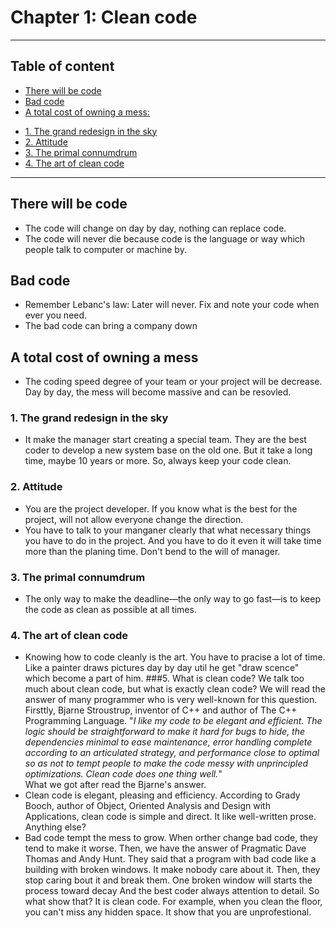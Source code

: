 # Chapter 1: Clean code
---
## Table of content
- [There will be code](#There-will-be-code)
- [Bad code](#Bad-code)
- [A total cost of owning a mess:](#A-total-cost-of-owning-a-mess)
+ [1. The grand redesign in the sky](#1-The-grand-redesign-in-the-sky)
+ [2. Attitude](#2-Attitude)
+ [3. The primal connumdrum](#3-The-primal-connumdrum)
+ [4. The art of clean code](#4.-The-art-of-clean-code)
---
## There will be code
* The code will change on day by day, nothing can replace code.
* The code will never die because code is the language or way which people talk to computer or machine by.
## Bad code
* Remember Lebanc's law: Later will never. Fix and note your code when ever you need.
* The bad code can bring a company down
## A total cost of owning a mess
* The coding speed degree of your team or your project will be decrease. Day by day, the mess will become massive and can be resovled.
### 1. The grand redesign in the sky
* It make the manager start creating a special team. They are the best coder to develop a new system base on the old one. But it take a long time, maybe 10 years or more. So, always keep your code clean.
### 2. Attitude
* You are the project developer. If you know what is the best for the project, will not allow everyone change the direction. 
* You have to talk to your manganer clearly that what necessary things you have to do in the project. And you have to do it even it will take time more than the planing time. Don't bend to the will of manager.
### 3. The primal connumdrum
* The only way to make the deadline—the only way to go fast—is to keep the code as clean as possible at all times.
### 4. The art of clean code
* Knowing how to code cleanly is the art. You have to pracise a lot of time.
Like a painter draws pictures day by day util he get "draw scence" which become a part of him.
###5. What is clean code?
We talk too much about clean code, but what is exactly clean code? We will read the answer of many programmer who is very well-known for this question.
Firsttly, Bjarne Stroustrup, inventor of C++ and author of The C++ Programming Language.
"_I like my code to be elegant and efficient. The logic should be straightforward to make it hard for bugs to hide, the dependencies minimal to ease maintenance, error handling complete
according to an articulated strategy, and performance close to optimal so as not to tempt people to make the code messy with unprincipled optimizations. Clean code does one thing well._"  
What we got after read the Bjarne's answer.
* Clean code is elegant, pleasing and efficiency.
According to Grady Booch, author of Object, Oriented Analysis and Design with Applications, clean code is simple and direct. It like well-written prose.
Anything else?
* Bad code tempt the mess to grow. When orther change bad code, they tend to make it worse.
Then, we have the answer of Pragmatic Dave Thomas and Andy Hunt. They said that a program with bad code like a building with broken windows. It make nobody care about it. Then, they stop caring bout it and break them. One broken window will starts the process toward decay
And the best coder always attention to detail. So what show that? It is clean code. For example, when you clean the floor, you can't miss any hidden space. It show that you are unprofestional.
